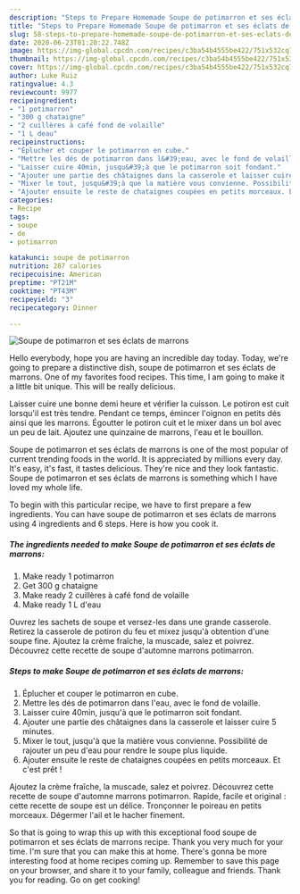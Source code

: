 ```yaml
---
description: "Steps to Prepare Homemade Soupe de potimarron et ses éclats de marrons"
title: "Steps to Prepare Homemade Soupe de potimarron et ses éclats de marrons"
slug: 58-steps-to-prepare-homemade-soupe-de-potimarron-et-ses-eclats-de-marrons
date: 2020-06-23T01:20:22.748Z
image: https://img-global.cpcdn.com/recipes/c3ba54b4555be422/751x532cq70/soupe-de-potimarron-et-ses-eclats-de-marrons-photo-principale-de-la-recette.jpg
thumbnail: https://img-global.cpcdn.com/recipes/c3ba54b4555be422/751x532cq70/soupe-de-potimarron-et-ses-eclats-de-marrons-photo-principale-de-la-recette.jpg
cover: https://img-global.cpcdn.com/recipes/c3ba54b4555be422/751x532cq70/soupe-de-potimarron-et-ses-eclats-de-marrons-photo-principale-de-la-recette.jpg
author: Luke Ruiz
ratingvalue: 4.3
reviewcount: 9977
recipeingredient:
- "1 potimarron"
- "300 g chataigne"
- "2 cuillères à café fond de volaille"
- "1 L deau"
recipeinstructions:
- "Éplucher et couper le potimarron en cube."
- "Mettre les dés de potimarron dans l&#39;eau, avec le fond de volaille."
- "Laisser cuire 40min, jusqu&#39;à que le potimarron soit fondant."
- "Ajouter une partie des châtaignes dans la casserole et laisser cuire 5 minutes."
- "Mixer le tout, jusqu&#39;à que la matière vous convienne. Possibilité de rajouter un peu d&#39;eau pour rendre le soupe plus liquide."
- "Ajouter ensuite le reste de chataignes coupées en petits morceaux. Et c&#39;est prêt !"
categories:
- Recipe
tags:
- soupe
- de
- potimarron

katakunci: soupe de potimarron 
nutrition: 287 calories
recipecuisine: American
preptime: "PT21M"
cooktime: "PT43M"
recipeyield: "3"
recipecategory: Dinner

---
```



![Soupe de potimarron et ses éclats de marrons](https://img-global.cpcdn.com/recipes/c3ba54b4555be422/751x532cq70/soupe-de-potimarron-et-ses-eclats-de-marrons-photo-principale-de-la-recette.jpg)

Hello everybody, hope you are having an incredible day today. Today, we're going to prepare a distinctive dish, soupe de potimarron et ses éclats de marrons. One of my favorites food recipes. This time, I am going to make it a little bit unique. This will be really delicious.

Laisser cuire une bonne demi heure et vérifier la cuisson. Le potiron est cuit lorsqu&#39;il est très tendre. Pendant ce temps, émincer l&#39;oignon en petits dés ainsi que les marrons. Égoutter le potiron cuit et le mixer dans un bol avec un peu de lait. Ajoutez une quinzaine de marrons, l&#39;eau et le bouillon.

Soupe de potimarron et ses éclats de marrons is one of the most popular of current trending foods in the world. It is appreciated by millions every day. It's easy, it's fast, it tastes delicious. They're nice and they look fantastic. Soupe de potimarron et ses éclats de marrons is something which I have loved my whole life.


To begin with this particular recipe, we have to first prepare a few ingredients. You can have soupe de potimarron et ses éclats de marrons using 4 ingredients and 6 steps. Here is how you cook it.

<!--inarticleads1-->

##### The ingredients needed to make Soupe de potimarron et ses éclats de marrons:

1. Make ready 1 potimarron
1. Get 300 g chataigne
1. Make ready 2 cuillères à café fond de volaille
1. Make ready 1 L d&#39;eau


Ouvrez les sachets de soupe et versez-les dans une grande casserole. Retirez la casserole de potiron du feu et mixez jusqu&#39;à obtention d&#39;une soupe fine. Ajoutez la crème fraîche, la muscade, salez et poivrez. Découvrez cette recette de soupe d&#39;automne marrons potimarron. 

<!--inarticleads2-->

##### Steps to make Soupe de potimarron et ses éclats de marrons:

1. Éplucher et couper le potimarron en cube.
1. Mettre les dés de potimarron dans l&#39;eau, avec le fond de volaille.
1. Laisser cuire 40min, jusqu&#39;à que le potimarron soit fondant.
1. Ajouter une partie des châtaignes dans la casserole et laisser cuire 5 minutes.
1. Mixer le tout, jusqu&#39;à que la matière vous convienne. Possibilité de rajouter un peu d&#39;eau pour rendre le soupe plus liquide.
1. Ajouter ensuite le reste de chataignes coupées en petits morceaux. Et c&#39;est prêt !


Ajoutez la crème fraîche, la muscade, salez et poivrez. Découvrez cette recette de soupe d&#39;automne marrons potimarron. Rapide, facile et original : cette recette de soupe est un délice. Tronçonner le poireau en petits morceaux. Dégermer l&#39;ail et le hacher finement. 

So that is going to wrap this up with this exceptional food soupe de potimarron et ses éclats de marrons recipe. Thank you very much for your time. I'm sure that you can make this at home. There's gonna be more interesting food at home recipes coming up. Remember to save this page on your browser, and share it to your family, colleague and friends. Thank you for reading. Go on get cooking!
